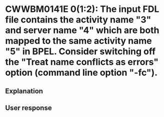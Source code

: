 # CWWBM0141E 0(1:2): The input FDL file contains the activity name "3" and server name "4" which are both mapped to the same activity name "5" in BPEL. Consider switching off the "Treat name conflicts as errors" option (command line option "-fc").

## Explanation

## User response